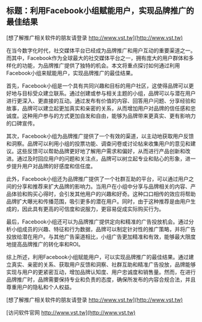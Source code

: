 ## **标题：利用Facebook小组赋能用户，实现品牌推广的最佳结果**

[想了解推广相关软件的朋友请登录 http://www.vst.tw](http://www.vst.tw)

在当今数字化时代，社交媒体平台已经成为品牌推广和用户互动的重要渠道之一。而其中，Facebook作为全球最大的社交媒体平台之一，拥有庞大的用户群体和多样化的功能，为品牌推广提供了独特的机会。本文将重点探讨如何通过利用Facebook小组来赋能用户，实现品牌推广的最佳结果。

首先，Facebook小组是一个具有共同兴趣和目标的用户社区，这使得品牌可以更好地与目标受众建立联系。通过创建或参与相关主题的小组，品牌可以与潜在用户进行更深入、更直接的互动。通过发布有价值的内容、回答用户问题、分享经验和故事，品牌可以建立起更加真实和亲密的关系，从而增加用户对品牌的信任感和忠诚度。这种用户参与的方式更加自发和自由，能够为品牌带来更真实、更有影响力的口碑宣传。

其次，Facebook小组为品牌推广提供了一个有效的渠道，以主动地获取用户反馈和洞察。品牌可以利用小组的投票功能、调查问卷或讨论帖来收集用户的意见和建议。这些反馈可以帮助品牌更好地了解用户需求和偏好，从而进行产品创新和改进。通过及时回应用户的问题和关注点，品牌可以树立起专业和贴心的形象，进一步提升用户对品牌的好感度和信任度。

此外，Facebook小组还为品牌推广提供了一个社群互助的平台，可以通过用户之间的分享和推荐来扩大品牌的影响力。当用户在小组中分享与品牌相关的内容、产品体验和购买心得时，会引发其他用户的兴趣和好奇。这种口口相传的效应将帮助品牌扩大曝光和传播范围，吸引更多的潜在用户。同时，由于这种推荐是由用户生成的，因此具有更高的可信度和说服力，更容易促成实际购买行为。

最后，Facebook小组还可以为品牌推广提供定向和精准的广告投放机会。通过分析小组成员的兴趣、特征和行为数据，品牌可以制定针对性的推广策略，并将广告投放给潜在用户。与其他广告渠道相比，小组广告更加精准和有效，能够最大限度地提高品牌推广的转化率和ROI。

综上所述，利用Facebook小组赋能用户，可以实现品牌推广的最佳结果。通过建立真实、亲密的关系、获取用户反馈和洞察、社群互助和精准广告投放，品牌能够实现与用户的更紧密互动，增加品牌认知度、用户忠诚度和销售量。然而，在进行品牌推广时，品牌需要保持专业和负责的态度，确保所发布的内容合规合法，并且尊重用户的隐私和个人权益。

[想了解推广相关软件的朋友请登录 http://www.vst.tw](http://www.vst.tw)


[访问软件官网 http://www.vst.tw](http://www.vst.tw)
